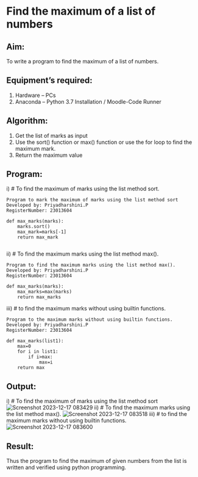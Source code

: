 # Find the maximum of a list of numbers
## Aim:
To write a program to find the maximum of a list of numbers.
## Equipment’s required:
1.	Hardware – PCs
2.	Anaconda – Python 3.7 Installation / Moodle-Code Runner
## Algorithm:
1.	Get the list of marks as input
2.	Use the sort() function or max() function or use the for loop to find the maximum mark.
3.	Return the maximum value
## Program:

i)	# To find the maximum of marks using the list method sort.
```
Program to mark the maximum of marks using the list method sort
Developed by: Priyadharshini.P
RegisterNumber: 23013604

def max_marks(marks):
    marks.sort()
    max_mark=marks[-1]
    return max_mark


```

ii)	# To find the maximum marks using the list method max().
```
Program to find the maximum marks using the list method max().
Developed by: Priyadharshini.P
RegisterNumber: 23013604

def max_marks(marks):
    max_marks=max(marks)
    return max_marks

```

iii) # to find the maximum marks without using builtin functions.
```
Program to the maximum marks without using builtin functions.
Developed by: Priyadharshini.P
RegisterNumber: 23013604

def max_marks(list1):
    max=0
    for i in list1:
        if i>max:
            max=i
    return max

```

## Output:
i)	# To find the maximum of marks using the list method sort
![Screenshot 2023-12-17 083429](https://github.com/priyadharshini210/FindMaximum/assets/148514638/0102c778-643d-4edd-a4ae-35009ce69a7e)
ii)	# To find the maximum marks using the list method max().
![Screenshot 2023-12-17 083518](https://github.com/priyadharshini210/FindMaximum/assets/148514638/ae7b8ad5-81a5-4722-8923-913d6fec88fb)
iii) # to find the maximum marks without using builtin functions.
![Screenshot 2023-12-17 083600](https://github.com/priyadharshini210/FindMaximum/assets/148514638/1f382aa9-53c9-44d3-a8f8-4d8916a51661)



## Result:
Thus the program to find the maximum of given numbers from the list is written and verified using python programming.
